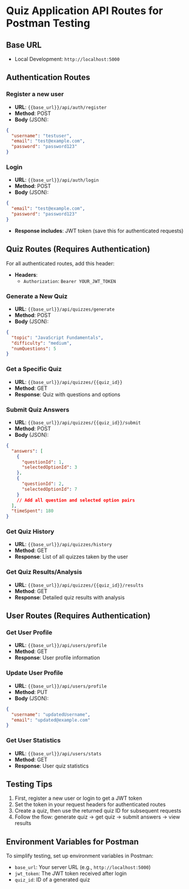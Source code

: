 # Quiz Application API Routes for Postman Testing

## Base URL
- Local Development: `http://localhost:5000`

## Authentication Routes

### Register a new user
- **URL**: `{{base_url}}/api/auth/register`
- **Method**: POST
- **Body** (JSON):
```json
{
  "username": "testuser",
  "email": "test@example.com",
  "password": "password123"
}
```

### Login
- **URL**: `{{base_url}}/api/auth/login`
- **Method**: POST
- **Body** (JSON):
```json
{
  "email": "test@example.com",
  "password": "password123"
}
```
- **Response includes**: JWT token (save this for authenticated requests)

## Quiz Routes (Requires Authentication)

For all authenticated routes, add this header:
- **Headers**:
  - `Authorization`: `Bearer YOUR_JWT_TOKEN`

### Generate a New Quiz
- **URL**: `{{base_url}}/api/quizzes/generate`
- **Method**: POST
- **Body** (JSON):
```json
{
  "topic": "JavaScript Fundamentals",
  "difficulty": "medium",
  "numQuestions": 5
}
```

### Get a Specific Quiz
- **URL**: `{{base_url}}/api/quizzes/{{quiz_id}}`
- **Method**: GET
- **Response**: Quiz with questions and options

### Submit Quiz Answers
- **URL**: `{{base_url}}/api/quizzes/{{quiz_id}}/submit`
- **Method**: POST
- **Body** (JSON):
```json
{
  "answers": [
    {
      "questionId": 1,
      "selectedOptionId": 3
    },
    {
      "questionId": 2,
      "selectedOptionId": 7
    }
    // Add all question and selected option pairs
  ],
  "timeSpent": 180
}
```

### Get Quiz History
- **URL**: `{{base_url}}/api/quizzes/history`
- **Method**: GET
- **Response**: List of all quizzes taken by the user

### Get Quiz Results/Analysis
- **URL**: `{{base_url}}/api/quizzes/{{quiz_id}}/results`
- **Method**: GET
- **Response**: Detailed quiz results with analysis

## User Routes (Requires Authentication)

### Get User Profile
- **URL**: `{{base_url}}/api/users/profile`
- **Method**: GET
- **Response**: User profile information

### Update User Profile
- **URL**: `{{base_url}}/api/users/profile`
- **Method**: PUT
- **Body** (JSON):
```json
{
  "username": "updatedUsername",
  "email": "updated@example.com"
}
```

### Get User Statistics
- **URL**: `{{base_url}}/api/users/stats`
- **Method**: GET
- **Response**: User quiz statistics

## Testing Tips

1. First, register a new user or login to get a JWT token
2. Set the token in your request headers for authenticated routes
3. Create a quiz, then use the returned quiz ID for subsequent requests
4. Follow the flow: generate quiz → get quiz → submit answers → view results

## Environment Variables for Postman

To simplify testing, set up environment variables in Postman:
- `base_url`: Your server URL (e.g., `http://localhost:5000`)
- `jwt_token`: The JWT token received after login
- `quiz_id`: ID of a generated quiz
